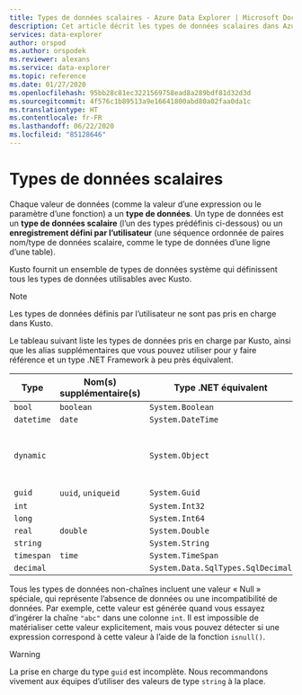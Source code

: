 ```yaml
---
title: Types de données scalaires - Azure Data Explorer | Microsoft Docs
description: Cet article décrit les types de données scalaires dans Azure Data Explorer.
services: data-explorer
author: orspod
ms.author: orspodek
ms.reviewer: alexans
ms.service: data-explorer
ms.topic: reference
ms.date: 01/27/2020
ms.openlocfilehash: 95bb28c81ec3221569758ead8a289bdf81d32d3d
ms.sourcegitcommit: 4f576c1b89513a9e16641800abd80a02faa0da1c
ms.translationtype: HT
ms.contentlocale: fr-FR
ms.lasthandoff: 06/22/2020
ms.locfileid: "85128646"
---
```

# <a name="scalar-data-types"></a>Types de données scalaires

Chaque valeur de données (comme la valeur d’une expression ou le paramètre d’une fonction) a un **type de données**. Un type de données est un **type de données scalaire** (l’un des types prédéfinis ci-dessous) ou un **enregistrement défini par l’utilisateur** (une séquence ordonnée de paires nom/type de données scalaire, comme le type de données d’une ligne d’une table).

Kusto fournit un ensemble de types de données système qui définissent tous les types de données utilisables avec Kusto.

> [!NOTE]
> Les types de données définis par l’utilisateur ne sont pas pris en charge dans Kusto.

Le tableau suivant liste les types de données pris en charge par Kusto, ainsi que les alias supplémentaires que vous pouvez utiliser pour y faire référence et un type .NET Framework à peu près équivalent.

| Type       | Nom(s) supplémentaire(s)   | Type .NET équivalent              | gettype()   |
| ---------- | -------------------- | --------------------------------- | ----------- |
| `bool`     | `boolean`            | `System.Boolean`                  | `int8`      |
| `datetime` | `date`               | `System.DateTime`                 | `datetime`  |
| `dynamic`  |                      | `System.Object`                   | `array` ou `dictionary`, ou l’une des autres valeurs |
| `guid`     | `uuid`, `uniqueid`   | `System.Guid`                     | `guid`      |
| `int`      |                      | `System.Int32`                    | `int`       |
| `long`     |                      | `System.Int64`                    | `long`      |
| `real`     | `double`             | `System.Double`                   | `real`      |
| `string`   |                      | `System.String`                   | `string`    |
| `timespan` | `time`               | `System.TimeSpan`                 | `timespan`  |
| `decimal`  |                      | `System.Data.SqlTypes.SqlDecimal` | `decimal`   |

Tous les types de données non-chaînes incluent une valeur « Null » spéciale, qui représente l’absence de données ou une incompatibilité de données. Par exemple, cette valeur est générée quand vous essayez d’ingérer la chaîne `"abc"` dans une colonne `int`.
Il est impossible de matérialiser cette valeur explicitement, mais vous pouvez détecter si une expression correspond à cette valeur à l’aide de la fonction `isnull()`.

> [!WARNING]
> La prise en charge du type `guid` est incomplète.
> Nous recommandons vivement aux équipes d’utiliser des valeurs de type `string` à la place.
